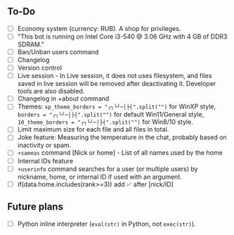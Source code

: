## To-Do
- [ ] Economy system (currency: RUB). A shop for privileges.
- [ ] "This bot is running on Intel Core i3-540 @ 3.06 GHz with 4 GB of DDR3 SDRAM."
- [ ] Ban/Unban users command
- [ ] Changelog
- [ ] Version control
- [ ] Live session - In Live session, it does not uses filesystem, and files saved in live session will be removed after deactivating it. Developer tools are also disabled.
- [ ] Changelog in +about command
- [ ] Themes: `xp_theme_borders = "╭╮└┘─│├┤".split("")` for WinXP style, `borders = "╭╮╰╯─│├┤".split("")` for default Win11/General style, `10_theme_borders = "┌┐└┘─│├┤".split("")` for Win8/10 style.
- [ ] Limit maximum size for each file and all files in total.
- [ ] Joke feature: Measuring the temperature in the chat, probably based on inactivity or spam.
- [ ] `+sameas` command [Nick or home] - List of all names used by the home
- [ ] Internal IDs feature
- [ ] `+userinfo` command searches for a user (or multiple users) by nickname, home, or internal ID if used with an argument.
- [ ] if(data.home.includes(rank>=3)) add ✅ after [nick/ID]

## Future plans
- [ ] Python inline interpreter (`eval(str)` in Python, not `exec(str)`).
